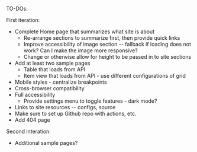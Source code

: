 TO-DOs:

First iteration:

- Complete Home page that summarizes what site is about
  - Re-arrange sections to summarize first, then provide quick links
  - Improve accessibility of image section -- fallback if loading does not work? Can I make the image more responsive?
  - Change or otherwise allow for height to be passed in to site sections
- Add at least two sample pages
  - Table that loads from API
  - Item view that loads from API - use different configurations of grid
- Mobile styles - centralize breakpoints
- Cross-browser compatibility
- Full accessibility
  - Provide settings menu to toggle features - dark mode?
- Links to site resources -- configs, source
- Make sure to set up Github repo with actions, etc.
- Add 404 page

Second interation:

- Additional sample pages?
